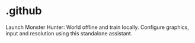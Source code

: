 # .github
Launch Monster Hunter: World offline and train locally. Configure graphics, input and resolution using this standalone assistant.
